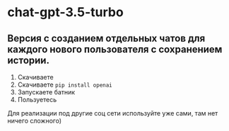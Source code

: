 # chat-gpt-3.5-turbo
## Версия с созданием отдельных чатов для каждого нового пользователя с сохранением истории.

1. Скачиваете
2. Скачиваете `pip install openai`
3. Запускаете батник
4. Пользуетесь

Для реализации под другие соц сети используйте уже сами, там нет ничего сложного)
